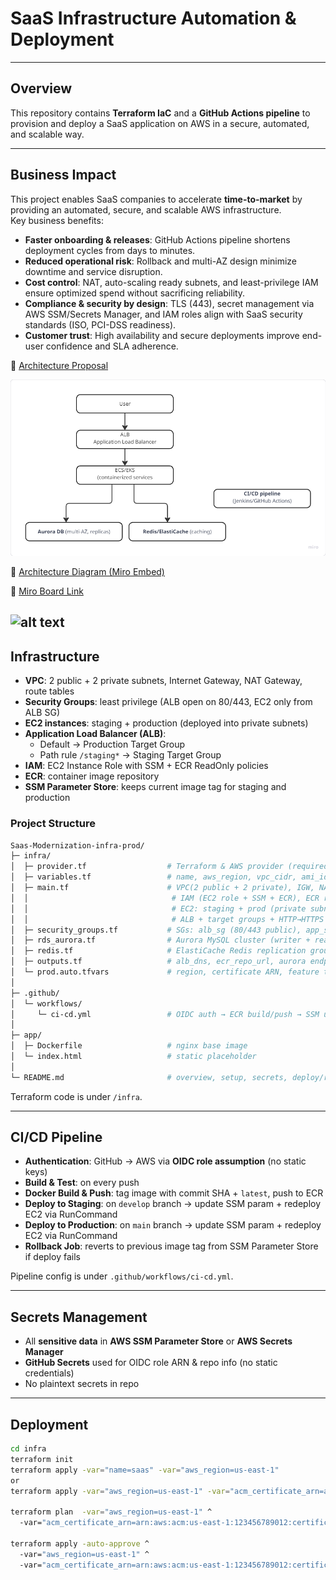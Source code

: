 # SaaS Infrastructure Automation & Deployment

---

## Overview
This repository contains **Terraform IaC** and a **GitHub Actions pipeline** to provision and deploy a SaaS application on AWS in a secure, automated, and scalable way.

---

## Business Impact

This project enables SaaS companies to accelerate **time-to-market** by providing an automated, secure, and scalable AWS infrastructure.  
Key business benefits:  
- **Faster onboarding & releases**: GitHub Actions pipeline shortens deployment cycles from days to minutes.  
- **Reduced operational risk**: Rollback and multi-AZ design minimize downtime and service disruption.  
- **Cost control**: NAT, auto-scaling ready subnets, and least-privilege IAM ensure optimized spend without sacrificing reliability.  
- **Compliance & security by design**: TLS (443), secret management via AWS SSM/Secrets Manager, and IAM roles align with SaaS security standards (ISO, PCI-DSS readiness).  
- **Customer trust**: High availability and secure deployments improve end-user confidence and SLA adherence.  


🔗 [Architecture Proposal](https://docs.google.com/presentation/d/1_nGMZ7gd_cZ0r2seUki0nRM0GeFvYzW3K8TZHIvS33E/edit?usp=sharing)

![alt text](image.png)

🔗 [Architecture Diagram (Miro Embed)](https://miro.com/app/live-embed/uXjVJR_35HQ=/?embedMode=view_only_without_ui&moveToViewport=-1247%2C-497%2C967%2C458&embedId=715496053132)

🔗 [Miro Board Link](https://miro.com/welcomeonboard/dzBvTmxpak1tRmNVamo4eHBiaFZhelNjb2MxQlZEVkZXM25YdVJmZkRPZHd6U2dJdFR5YTFkekxpK0tmOWFTRWd0N2szeHlZNjlSK25UdzlaQTFLZmFmay9RbWkyS052OUVYcjRkTGNBbzNiZUhtT2JWcmNveXN1WlJGelNtTi90R2lncW1vRmFBVnlLcVJzTmdFdlNRPT0hdjE=?share_link_id=342912202277)

![alt text](image1.png)
---

## Infrastructure
- **VPC**: 2 public + 2 private subnets, Internet Gateway, NAT Gateway, route tables  
- **Security Groups**: least privilege (ALB open on 80/443, EC2 only from ALB SG)  
- **EC2 instances**: staging + production (deployed into private subnets)  
- **Application Load Balancer (ALB)**:
  - Default → Production Target Group  
  - Path rule `/staging*` → Staging Target Group  
- **IAM**: EC2 Instance Role with SSM + ECR ReadOnly policies  
- **ECR**: container image repository  
- **SSM Parameter Store**: keeps current image tag for staging and production  

### Project Structure

```bash
Saas-Modernization-infra-prod/
├─ infra/
│  ├─ provider.tf                  # Terraform & AWS provider (required_version, backend optional, region)
│  ├─ variables.tf                 # name, aws_region, vpc_cidr, ami_id, instance_type, acm_certificate_arn
│  ├─ main.tf                      # VPC(2 public + 2 private), IGW, NAT (per AZ), route tables
│  │                                # IAM (EC2 role + SSM + ECR), ECR repo, SSM params
│  │                                # EC2: staging + prod (private subnets)
│  │                                # ALB + target groups + HTTP→HTTPS redirect + HTTPS listener + /staging rule
│  ├─ security_groups.tf           # SGs: alb_sg (80/443 public), app_sg (80 from ALB only, opt. 443)
│  ├─ rds_aurora.tf                # Aurora MySQL cluster (writer + reader), SG, subnet group, secret
│  ├─ redis.tf                     # ElastiCache Redis replication group, SG, subnet group
│  ├─ outputs.tf                   # alb_dns, ecr_repo_url, aurora endpoint, redis endpoint
│  └─ prod.auto.tfvars             # region, certificate ARN, feature toggles, db/redis sizing
│
├─ .github/
│  └─ workflows/
│     └─ ci-cd.yml                 # OIDC auth → ECR build/push → SSM update → deploy (staging/prod) → rollback
│
├─ app/
│  ├─ Dockerfile                   # nginx base image
│  └─ index.html                   # static placeholder
│
└─ README.md                       # overview, setup, secrets, deploy/rollback, security notes
```

Terraform code is under `/infra`.

---

## CI/CD Pipeline
- **Authentication**: GitHub → AWS via **OIDC role assumption** (no static keys)  
- **Build & Test**: on every push  
- **Docker Build & Push**: tag image with commit SHA + `latest`, push to ECR  
- **Deploy to Staging**: on `develop` branch → update SSM param + redeploy EC2 via RunCommand  
- **Deploy to Production**: on `main` branch → update SSM param + redeploy EC2 via RunCommand  
- **Rollback Job**: reverts to previous image tag from SSM Parameter Store if deploy fails  

Pipeline config is under `.github/workflows/ci-cd.yml`.

---

## Secrets Management
- All **sensitive data** in **AWS SSM Parameter Store** or **AWS Secrets Manager**  
- **GitHub Secrets** used for OIDC role ARN & repo info (no static credentials)  
- No plaintext secrets in repo  

---

## Deployment
```bash
cd infra
terraform init
terraform apply -var="name=saas" -var="aws_region=us-east-1"
or
terraform apply -var="aws_region=us-east-1" -var="acm_certificate_arn=arn:aws:acm:us-east-1:123456789012:certificate/xxxx"

terraform plan  -var="aws_region=us-east-1" ^
  -var="acm_certificate_arn=arn:aws:acm:us-east-1:123456789012:certificate/XXXXXXXX-XXXX-XXXX-XXXX-XXXXXXXXXXXX"

terraform apply -auto-approve ^
  -var="aws_region=us-east-1" ^
  -var="acm_certificate_arn=arn:aws:acm:us-east-1:123456789012:certificate/XXXXXXXX-XXXX-XXXX-XXXX-XXXXXXXXXXXX"

